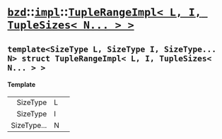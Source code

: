 # [`bzd`](../../../index.md)::[`impl`](../../index.md)::[`TupleRangeImpl< L, I, TupleSizes< N... > >`](../index.md)

## `template<SizeType L, SizeType I, SizeType... N> struct TupleRangeImpl< L, I, TupleSizes< N... > >`

#### Template
||||
|---:|:---|:---|
|SizeType|L||
|SizeType|I||
|SizeType...|N||
